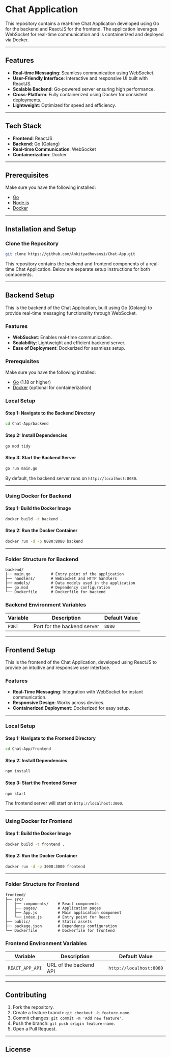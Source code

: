 
# Chat Application

This repository contains a real-time Chat Application developed using Go for the backend and ReactJS for the frontend. The application leverages WebSocket for real-time communication and is containerized and deployed via Docker.

---

## Features

- **Real-time Messaging**: Seamless communication using WebSocket.
- **User-Friendly Interface**: Interactive and responsive UI built with ReactJS.
- **Scalable Backend**: Go-powered server ensuring high performance.
- **Cross-Platform**: Fully containerized using Docker for consistent deployments.
- **Lightweight**: Optimized for speed and efficiency.

---

## Tech Stack

- **Frontend**: ReactJS
- **Backend**: Go (Golang)
- **Real-time Communication**: WebSocket
- **Containerization**: Docker

---

## Prerequisites

Make sure you have the following installed:

- [Go](https://golang.org/dl/)
- [Node.js](https://nodejs.org/en/)
- [Docker](https://www.docker.com/products/docker-desktop)

---

## Installation and Setup

### Clone the Repository

```bash
git clone https://github.com/Ankityadhuvansi/Chat-App.git
```

This repository contains the backend and frontend components of a real-time Chat Application. Below are separate setup instructions for both components.

---

## Backend Setup

This is the backend of the Chat Application, built using Go (Golang) to provide real-time messaging functionality through WebSocket.

### Features

- **WebSocket**: Enables real-time communication.
- **Scalability**: Lightweight and efficient backend server.
- **Ease of Deployment**: Dockerized for seamless setup.

### Prerequisites

Make sure you have the following installed:

- [Go](https://golang.org/dl/) (1.18 or higher)
- [Docker](https://www.docker.com/products/docker-desktop) (optional for containerization)

### Local Setup

#### Step 1: Navigate to the Backend Directory

```bash
cd Chat-App/backend
```

#### Step 2: Install Dependencies

```bash
go mod tidy
```

#### Step 3: Start the Backend Server

```bash
go run main.go
```

By default, the backend server runs on `http://localhost:8080`.

---

### Using Docker for Backend

#### Step 1: Build the Docker Image

```bash
docker build -t backend .
```

#### Step 2: Run the Docker Container

```bash
docker run -d -p 8080:8080 backend
```

---

### Folder Structure for Backend

```plaintext
backend/
├── main.go         # Entry point of the application
├── handlers/       # WebSocket and HTTP handlers
├── models/         # Data models used in the application
├── go.mod          # Dependency configuration
└── Dockerfile      # Dockerfile for backend
```

### Backend Environment Variables

| Variable  | Description                 | Default Value |
|-----------|-----------------------------|---------------|
| `PORT`    | Port for the backend server | `8080`        |

---

## Frontend Setup

This is the frontend of the Chat Application, developed using ReactJS to provide an intuitive and responsive user interface.

### Features

- **Real-Time Messaging**: Integration with WebSocket for instant communication.
- **Responsive Design**: Works across devices.
- **Containerized Deployment**: Dockerized for easy setup.

---

### Local Setup

#### Step 1: Navigate to the Frontend Directory

```bash
cd Chat-App/frontend
```

#### Step 2: Install Dependencies

```bash
npm install
```

#### Step 3: Start the Frontend Server

```bash
npm start
```

The frontend server will start on `http://localhost:3000`.

---

### Using Docker for Frontend

#### Step 1: Build the Docker Image

```bash
docker build -t frontend .
```

#### Step 2: Run the Docker Container

```bash
docker run -d -p 3000:3000 frontend
```

---

### Folder Structure for Frontend

```plaintext
frontend/
├── src/
│   ├── components/    # React components
│   ├── pages/         # Application pages
│   ├── App.js         # Main application component
│   └── index.js       # Entry point for React
├── public/            # Static assets
├── package.json       # Dependency configuration
└── Dockerfile         # Dockerfile for frontend
```

### Frontend Environment Variables

| Variable        | Description            | Default Value        |
|-----------------|------------------------|----------------------|
| `REACT_APP_API` | URL of the backend API | `http://localhost:8080` |

---

## Contributing

1. Fork the repository.
2. Create a feature branch: `git checkout -b feature-name`.
3. Commit changes: `git commit -m 'Add new feature'`.
4. Push the branch: `git push origin feature-name`.
5. Open a Pull Request.

---

## License


